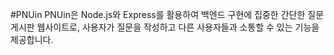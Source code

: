 #PNUin
PNUin은 Node.js와 Express를 활용하여 백엔드 구현에 집중한 간단한 질문 게시판 웹사이트로, 사용자가 질문을 작성하고 다른 사용자들과 소통할 수 있는 기능을 제공합니다.
